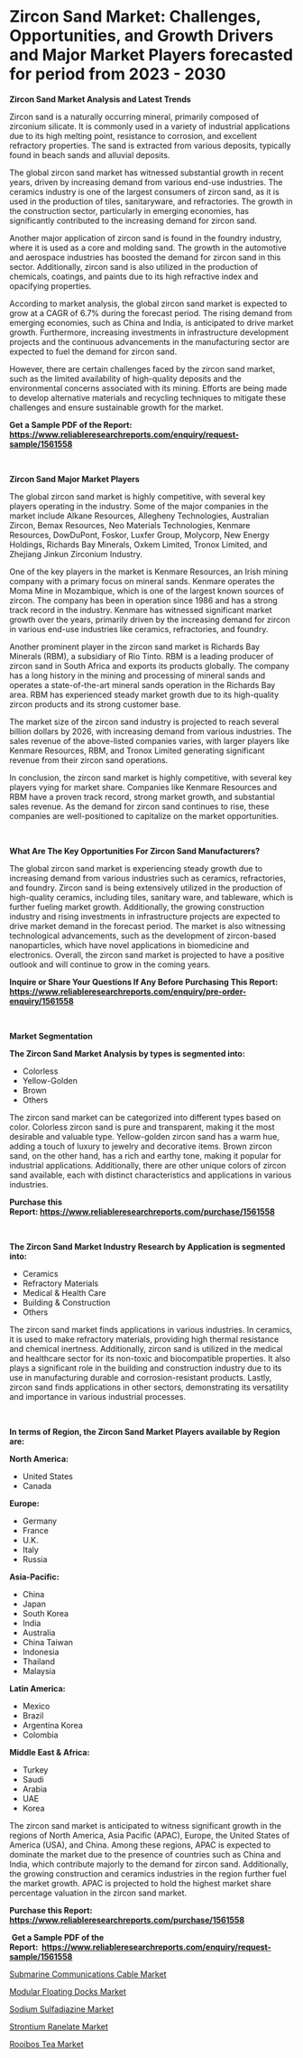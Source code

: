 <p><h1>Zircon Sand Market: Challenges, Opportunities, and Growth Drivers and Major Market Players forecasted for period from 2023 - 2030</h1></p><p><strong>Zircon Sand Market Analysis and Latest Trends</strong></p>
<p><p>Zircon sand is a naturally occurring mineral, primarily composed of zirconium silicate. It is commonly used in a variety of industrial applications due to its high melting point, resistance to corrosion, and excellent refractory properties. The sand is extracted from various deposits, typically found in beach sands and alluvial deposits.</p><p>The global zircon sand market has witnessed substantial growth in recent years, driven by increasing demand from various end-use industries. The ceramics industry is one of the largest consumers of zircon sand, as it is used in the production of tiles, sanitaryware, and refractories. The growth in the construction sector, particularly in emerging economies, has significantly contributed to the increasing demand for zircon sand.</p><p>Another major application of zircon sand is found in the foundry industry, where it is used as a core and molding sand. The growth in the automotive and aerospace industries has boosted the demand for zircon sand in this sector. Additionally, zircon sand is also utilized in the production of chemicals, coatings, and paints due to its high refractive index and opacifying properties.</p><p>According to market analysis, the global zircon sand market is expected to grow at a CAGR of 6.7% during the forecast period. The rising demand from emerging economies, such as China and India, is anticipated to drive market growth. Furthermore, increasing investments in infrastructure development projects and the continuous advancements in the manufacturing sector are expected to fuel the demand for zircon sand.</p><p>However, there are certain challenges faced by the zircon sand market, such as the limited availability of high-quality deposits and the environmental concerns associated with its mining. Efforts are being made to develop alternative materials and recycling techniques to mitigate these challenges and ensure sustainable growth for the market.</p></p>
<p><strong>Get a Sample PDF of the Report:&nbsp; <a href="https://www.reliableresearchreports.com/enquiry/request-sample/1561558">https://www.reliableresearchreports.com/enquiry/request-sample/1561558</a></strong></p>
<p>&nbsp;</p>
<p><strong>Zircon Sand Major Market Players</strong></p>
<p><p>The global zircon sand market is highly competitive, with several key players operating in the industry. Some of the major companies in the market include Alkane Resources, Allegheny Technologies, Australian Zircon, Bemax Resources, Neo Materials Technologies, Kenmare Resources, DowDuPont, Foskor, Luxfer Group, Molycorp, New Energy Holdings, Richards Bay Minerals, Oxkem Limited, Tronox Limited, and Zhejiang Jinkun Zirconium Industry.</p><p>One of the key players in the market is Kenmare Resources, an Irish mining company with a primary focus on mineral sands. Kenmare operates the Moma Mine in Mozambique, which is one of the largest known sources of zircon. The company has been in operation since 1986 and has a strong track record in the industry. Kenmare has witnessed significant market growth over the years, primarily driven by the increasing demand for zircon in various end-use industries like ceramics, refractories, and foundry.</p><p>Another prominent player in the zircon sand market is Richards Bay Minerals (RBM), a subsidiary of Rio Tinto. RBM is a leading producer of zircon sand in South Africa and exports its products globally. The company has a long history in the mining and processing of mineral sands and operates a state-of-the-art mineral sands operation in the Richards Bay area. RBM has experienced steady market growth due to its high-quality zircon products and its strong customer base.</p><p>The market size of the zircon sand industry is projected to reach several billion dollars by 2026, with increasing demand from various industries. The sales revenue of the above-listed companies varies, with larger players like Kenmare Resources, RBM, and Tronox Limited generating significant revenue from their zircon sand operations.</p><p>In conclusion, the zircon sand market is highly competitive, with several key players vying for market share. Companies like Kenmare Resources and RBM have a proven track record, strong market growth, and substantial sales revenue. As the demand for zircon sand continues to rise, these companies are well-positioned to capitalize on the market opportunities.</p></p>
<p>&nbsp;</p>
<p><strong>What Are The Key Opportunities For Zircon Sand Manufacturers?</strong></p>
<p><p>The global zircon sand market is experiencing steady growth due to increasing demand from various industries such as ceramics, refractories, and foundry. Zircon sand is being extensively utilized in the production of high-quality ceramics, including tiles, sanitary ware, and tableware, which is further fueling market growth. Additionally, the growing construction industry and rising investments in infrastructure projects are expected to drive market demand in the forecast period. The market is also witnessing technological advancements, such as the development of zircon-based nanoparticles, which have novel applications in biomedicine and electronics. Overall, the zircon sand market is projected to have a positive outlook and will continue to grow in the coming years.</p></p>
<p><strong>Inquire or Share Your Questions If Any Before Purchasing This Report: <a href="https://www.reliableresearchreports.com/enquiry/pre-order-enquiry/1561558">https://www.reliableresearchreports.com/enquiry/pre-order-enquiry/1561558</a></strong></p>
<p>&nbsp;</p>
<p><strong>Market Segmentation</strong></p>
<p><strong>The Zircon Sand Market Analysis by types is segmented into:</strong></p>
<p><ul><li>Colorless</li><li>Yellow-Golden</li><li>Brown</li><li>Others</li></ul></p>
<p><p>The zircon sand market can be categorized into different types based on color. Colorless zircon sand is pure and transparent, making it the most desirable and valuable type. Yellow-golden zircon sand has a warm hue, adding a touch of luxury to jewelry and decorative items. Brown zircon sand, on the other hand, has a rich and earthy tone, making it popular for industrial applications. Additionally, there are other unique colors of zircon sand available, each with distinct characteristics and applications in various industries.</p></p>
<p><strong>Purchase this Report:&nbsp;<a href="https://www.reliableresearchreports.com/purchase/1561558">https://www.reliableresearchreports.com/purchase/1561558</a></strong></p>
<p>&nbsp;</p>
<p><strong>The Zircon Sand Market Industry Research by Application is segmented into:</strong></p>
<p><ul><li>Ceramics</li><li>Refractory Materials</li><li>Medical & Health Care</li><li>Building & Construction</li><li>Others</li></ul></p>
<p><p>The zircon sand market finds applications in various industries. In ceramics, it is used to make refractory materials, providing high thermal resistance and chemical inertness. Additionally, zircon sand is utilized in the medical and healthcare sector for its non-toxic and biocompatible properties. It also plays a significant role in the building and construction industry due to its use in manufacturing durable and corrosion-resistant products. Lastly, zircon sand finds applications in other sectors, demonstrating its versatility and importance in various industrial processes.</p></p>
<p>&nbsp;</p>
<p><strong>In terms of Region, the Zircon Sand Market Players available by Region are:</strong></p>
<p>
    <p> <strong> North America: </strong>
        <ul>
            <li>United States</li>
            <li>Canada</li>
        </ul>
        </p> 
    <p> <strong> Europe: </strong>
        <ul>
            <li>Germany</li>
            <li>France</li>
            <li>U.K.</li>
            <li>Italy</li>
            <li>Russia</li>
        </ul>
        </p> 
    <p> <strong> Asia-Pacific: </strong>
        <ul>
            <li>China</li>
            <li>Japan</li>
            <li>South Korea</li>
            <li>India</li>
            <li>Australia</li>
            <li>China Taiwan</li>
            <li>Indonesia</li>
            <li>Thailand</li>
            <li>Malaysia</li>
        </ul>
        </p> 
    <p> <strong> Latin America: </strong>
        <ul>
            <li>Mexico</li>
            <li>Brazil</li>
            <li>Argentina Korea</li>
            <li>Colombia</li>
        </ul>
        </p> 
    <p> <strong> Middle East & Africa: </strong>
        <ul>
            <li>Turkey</li>
            <li>Saudi</li>
            <li>Arabia</li>
            <li>UAE</li>
            <li>Korea</li>
        </ul>
    </p>
    </p>
<p><p>The zircon sand market is anticipated to witness significant growth in the regions of North America, Asia Pacific (APAC), Europe, the United States of America (USA), and China. Among these regions, APAC is expected to dominate the market due to the presence of countries such as China and India, which contribute majorly to the demand for zircon sand. Additionally, the growing construction and ceramics industries in the region further fuel the market growth. APAC is projected to hold the highest market share percentage valuation in the zircon sand market.</p></p>
<p><strong>Purchase this Report: <a href="https://www.reliableresearchreports.com/purchase/1561558">https://www.reliableresearchreports.com/purchase/1561558</a></strong></p>
<p>&nbsp;<strong>Get a Sample PDF of the Report:&nbsp;&nbsp;<a href="https://www.reliableresearchreports.com/enquiry/request-sample/1561558">https://www.reliableresearchreports.com/enquiry/request-sample/1561558</a></strong></p>
<p><strong></strong></p>
<p><p><a href="https://medium.com/@enosstark1905/submarine-communications-cable-market-insight-market-trends-growth-forecasted-from-2023-to-2030-ff4c2c11cd24">Submarine Communications Cable Market</a></p><p><a href="https://medium.com/@guyskiles1918/modular-floating-docks-market-insight-market-trends-growth-forecasted-from-2023-to-2030-1b847e63be0a">Modular Floating Docks Market</a></p><p><a href="https://github.com/kipkeeva/Market-Research-Report-List-1/blob/main/sodium-sulfadiazine-market.md">Sodium Sulfadiazine Market</a></p><p><a href="https://github.com/provorikovar/Market-Research-Report-List-1/blob/main/strontium-ranelate-market.md">Strontium Ranelate Market</a></p><p><a href="https://medium.com/@albanamusaj1924/rooibos-tea-market-insight-market-trends-growth-forecasted-from-2023-to-2030-9544fb0c1c10">Rooibos Tea Market</a></p></p>